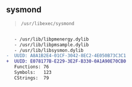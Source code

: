 ## sysmond

> `/usr/libexec/sysmond`

```diff

   - /usr/lib/libpmenergy.dylib
   - /usr/lib/libpmsample.dylib
   - /usr/lib/libsysmon.dylib
-  UUID: A8A1B2E4-01CF-3042-8EC2-4E050B73C3C1
+  UUID: E078177B-E229-3E2F-B330-0A1A90E70CB0
   Functions: 76
   Symbols:   123
   CStrings:  79

```
